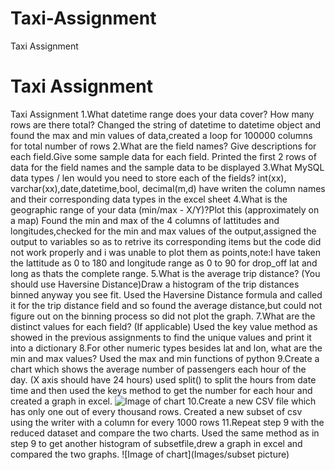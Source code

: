 # Taxi-Assignment
Taxi Assignment
# Taxi Assignment
 Taxi Assignment
1.What datetime range does your data cover?  How many rows are there total?
Changed the string of datetime to datetime object and found the max and min values of data,created a loop for 100000 columns for total number of rows
2.What are the field names?  Give descriptions for each field.Give some sample data for each field.
Printed the first 2 rows of data for the field names and the sample data to be displayed 
3.What MySQL data types / len would you need to store each of the fields?
int(xx), varchar(xx),date,datetime,bool, decimal(m,d)
have writen the column names and their corresponding data types in the excel sheet
4.What is the geographic range of your data (min/max - X/Y)?Plot this (approximately on a map)
Found the min and max of the 4 columns of lattitudes and longitudes,checked for the min and max values of the output,assigned the output to variables so as to retrive its corresponding items but the code did not work properly and i was unable to plot them as points,note:I have taken the lattitude as 0 to 180 and longitude range as 0 to 90 for drop_off lat and long as thats the complete range.
5.What is the average trip distance? (You should use Haversine Distance)Draw a histogram of the trip distances binned anyway you see fit.
Used the Haversine Distance formula and called it for the trip distance field and so found the average distance,but could not figure out on the binning process so did not plot the graph.
7.What are the distinct values for each field? (If applicable)
Used the key value method as showed in the previous assignments to find the unique values and print it into a dictionary 
8.For other numeric types besides lat and lon, what are the min and max values?
Used the max and min functions of python
9.Create a chart which shows the average number of passengers each hour of the day. (X axis should have 24 hours)
used split() to split the hours from date time and then used the keys method to get the number for each hour and created a graph in excel. 
![Image of chart](Images/Picture)
10.Create a new CSV file which has only one out of every thousand rows.
Created a new subset of csv using the writer with a column for every 1000 rows
11.Repeat step 9 with the reduced dataset and compare the two charts.
Used the same method as in step 9 to get another histogram of subsetfile,drew a graph in excel and compared the two graphs.
![Image of chart](Images/subset picture)
